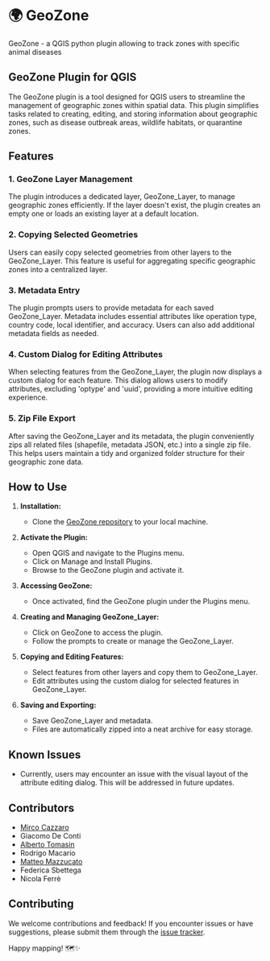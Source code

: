 # 🌍 GeoZone
GeoZone - a QGIS python plugin allowing to track zones with specific animal diseases


## GeoZone Plugin for QGIS

The GeoZone plugin is a tool designed for QGIS users to streamline the management of geographic zones within spatial data. This plugin simplifies tasks related to creating, editing, and storing information about geographic zones, such as disease outbreak areas, wildlife habitats, or quarantine zones.

## Features

### 1. GeoZone Layer Management

The plugin introduces a dedicated layer, GeoZone_Layer, to manage geographic zones efficiently. If the layer doesn't exist, the plugin creates an empty one or loads an existing layer at a default location.

### 2. Copying Selected Geometries

Users can easily copy selected geometries from other layers to the GeoZone_Layer. This feature is useful for aggregating specific geographic zones into a centralized layer.

### 3. Metadata Entry

The plugin prompts users to provide metadata for each saved GeoZone_Layer. Metadata includes essential attributes like operation type, country code, local identifier, and accuracy. Users can also add additional metadata fields as needed.

### 4. Custom Dialog for Editing Attributes

When selecting features from the GeoZone_Layer, the plugin now displays a custom dialog for each feature. This dialog allows users to modify attributes, excluding 'optype' and 'uuid', providing a more intuitive editing experience.

### 5. Zip File Export

After saving the GeoZone_Layer and its metadata, the plugin conveniently zips all related files (shapefile, metadata JSON, etc.) into a single zip file. This helps users maintain a tidy and organized folder structure for their geographic zone data.

## How to Use

1. **Installation:**
   - Clone the [GeoZone repository](https://github.com/yourusername/GeoZone) to your local machine.

2. **Activate the Plugin:**
   - Open QGIS and navigate to the Plugins menu.
   - Click on Manage and Install Plugins.
   - Browse to the GeoZone plugin and activate it.

3. **Accessing GeoZone:**
   - Once activated, find the GeoZone plugin under the Plugins menu.

4. **Creating and Managing GeoZone_Layer:**
   - Click on GeoZone to access the plugin.
   - Follow the prompts to create or manage the GeoZone_Layer.

5. **Copying and Editing Features:**
   - Select features from other layers and copy them to GeoZone_Layer.
   - Edit attributes using the custom dialog for selected features in GeoZone_Layer.

6. **Saving and Exporting:**
   - Save GeoZone_Layer and metadata.
   - Files are automatically zipped into a neat archive for easy storage.

## Known Issues

- Currently, users may encounter an issue with the visual layout of the attribute editing dialog. This will be addressed in future updates.

## Contributors
   - [Mirco Cazzaro](https://github.com/mircocazzaro)
   - Giacomo De Conti
   - [Alberto Tomasin](https://github.com/therealtoma)
   - Rodrigo Macario
   - [Matteo Mazzucato](https://github.com/mmazzucato)
   - Federica Sbettega
   - Nicola Ferrè

## Contributing

We welcome contributions and feedback! If you encounter issues or have suggestions, please submit them through the [issue tracker](https://github.com/yourusername/GeoZone/issues).

Happy mapping! 🗺️✨